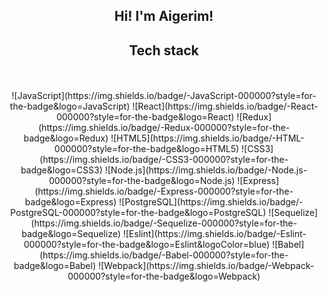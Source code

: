 <h2 align="center">Hi! I'm Aigerim!</h2>

<h2 align="center">Tech stack</h2>
<br><br>
<div align="center">
![JavaScript](https://img.shields.io/badge/-JavaScript-000000?style=for-the-badge&logo=JavaScript)
![React](https://img.shields.io/badge/-React-000000?style=for-the-badge&logo=React)
![Redux](https://img.shields.io/badge/-Redux-000000?style=for-the-badge&logo=Redux)
![HTML5](https://img.shields.io/badge/-HTML-000000?style=for-the-badge&logo=HTML5)
![CSS3](https://img.shields.io/badge/-CSS3-000000?style=for-the-badge&logo=CSS3)
![Node.js](https://img.shields.io/badge/-Node.js-000000?style=for-the-badge&logo=Node.js)
![Express](https://img.shields.io/badge/-Express-000000?style=for-the-badge&logo=Express)
![PostgreSQL](https://img.shields.io/badge/-PostgreSQL-000000?style=for-the-badge&logo=PostgreSQL)
![Sequelize](https://img.shields.io/badge/-Sequelize-000000?style=for-the-badge&logo=Sequelize)
![Eslint](https://img.shields.io/badge/-Eslint-000000?style=for-the-badge&logo=Eslint&logoColor=blue)
![Babel](https://img.shields.io/badge/-Babel-000000?style=for-the-badge&logo=Babel)
![Webpack](https://img.shields.io/badge/-Webpack-000000?style=for-the-badge&logo=Webpack)
</div>
